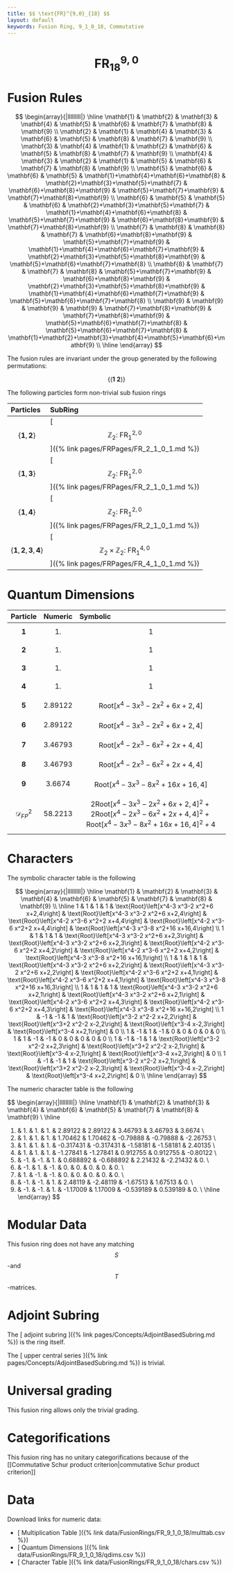 ```yaml
---
title: $$ \text{FR}^{9,0}_{18} $$
layout: default
keywords: Fusion Ring, 9_1_0_18, Commutative
---
```

# $$ \text{FR}^{9,0}_{18} $$


# Fusion Rules

$$
\begin{array}{|lllllllll|}
\hline
 \mathbf{1} & \mathbf{2} & \mathbf{3} & \mathbf{4} & \mathbf{5} & \mathbf{6} & \mathbf{7} & \mathbf{8} & \mathbf{9} \\
 \mathbf{2} & \mathbf{1} & \mathbf{4} & \mathbf{3} & \mathbf{6} & \mathbf{5} & \mathbf{8} & \mathbf{7} & \mathbf{9} \\
 \mathbf{3} & \mathbf{4} & \mathbf{1} & \mathbf{2} & \mathbf{6} & \mathbf{5} & \mathbf{8} & \mathbf{7} & \mathbf{9} \\
 \mathbf{4} & \mathbf{3} & \mathbf{2} & \mathbf{1} & \mathbf{5} & \mathbf{6} & \mathbf{7} & \mathbf{8} & \mathbf{9} \\
 \mathbf{5} & \mathbf{6} & \mathbf{6} & \mathbf{5} & \mathbf{1}+\mathbf{4}+\mathbf{6}+\mathbf{8} & \mathbf{2}+\mathbf{3}+\mathbf{5}+\mathbf{7} & \mathbf{6}+\mathbf{8}+\mathbf{9} & \mathbf{5}+\mathbf{7}+\mathbf{9} & \mathbf{7}+\mathbf{8}+\mathbf{9} \\
 \mathbf{6} & \mathbf{5} & \mathbf{5} & \mathbf{6} & \mathbf{2}+\mathbf{3}+\mathbf{5}+\mathbf{7} & \mathbf{1}+\mathbf{4}+\mathbf{6}+\mathbf{8} & \mathbf{5}+\mathbf{7}+\mathbf{9} & \mathbf{6}+\mathbf{8}+\mathbf{9} & \mathbf{7}+\mathbf{8}+\mathbf{9} \\
 \mathbf{7} & \mathbf{8} & \mathbf{8} & \mathbf{7} & \mathbf{6}+\mathbf{8}+\mathbf{9} & \mathbf{5}+\mathbf{7}+\mathbf{9} & \mathbf{1}+\mathbf{4}+\mathbf{6}+\mathbf{7}+\mathbf{9} & \mathbf{2}+\mathbf{3}+\mathbf{5}+\mathbf{8}+\mathbf{9} & \mathbf{5}+\mathbf{6}+\mathbf{7}+\mathbf{8} \\
 \mathbf{8} & \mathbf{7} & \mathbf{7} & \mathbf{8} & \mathbf{5}+\mathbf{7}+\mathbf{9} & \mathbf{6}+\mathbf{8}+\mathbf{9} & \mathbf{2}+\mathbf{3}+\mathbf{5}+\mathbf{8}+\mathbf{9} & \mathbf{1}+\mathbf{4}+\mathbf{6}+\mathbf{7}+\mathbf{9} & \mathbf{5}+\mathbf{6}+\mathbf{7}+\mathbf{8} \\
 \mathbf{9} & \mathbf{9} & \mathbf{9} & \mathbf{9} & \mathbf{7}+\mathbf{8}+\mathbf{9} & \mathbf{7}+\mathbf{8}+\mathbf{9} & \mathbf{5}+\mathbf{6}+\mathbf{7}+\mathbf{8} & \mathbf{5}+\mathbf{6}+\mathbf{7}+\mathbf{8} & \mathbf{1}+\mathbf{2}+\mathbf{3}+\mathbf{4}+\mathbf{5}+\mathbf{6}+\mathbf{9} \\
\hline
\end{array}
$$


The fusion rules are invariant under the group generated by the following permutations:

$$ \left\{(\mathbf{1} \ \mathbf{2})\right\} $$


The following particles form non-trivial sub fusion rings

| Particles | SubRing |
| :------ | :------ |
| $$ \{\mathbf{1},\mathbf{2}\} $$ | [ $$ \mathbb{Z}_2:\ \text{FR}^{2,0}_{1} $$ ]({% link pages/FRPages/FR_2_1_0_1.md %}) |
| $$ \{\mathbf{1},\mathbf{3}\} $$ | [ $$ \mathbb{Z}_2:\ \text{FR}^{2,0}_{1} $$ ]({% link pages/FRPages/FR_2_1_0_1.md %}) |
| $$ \{\mathbf{1},\mathbf{4}\} $$ | [ $$ \mathbb{Z}_2:\ \text{FR}^{2,0}_{1} $$ ]({% link pages/FRPages/FR_2_1_0_1.md %}) |
| $$ \{\mathbf{1},\mathbf{2},\mathbf{3},\mathbf{4}\} $$ | [ $$ \mathbb{Z}_2\times \mathbb{Z}_2:\ \text{FR}^{4,0}_{1} $$ ]({% link pages/FRPages/FR_4_1_0_1.md %}) |


# Quantum Dimensions

| Particle | Numeric | Symbolic |
| :------ | :------ | :------ |
| $$ \mathbf{1} $$ | $$ 1. $$ | $$ 1 $$ |
| $$ \mathbf{2} $$ | $$ 1. $$ | $$ 1 $$ |
| $$ \mathbf{3} $$ | $$ 1. $$ | $$ 1 $$ |
| $$ \mathbf{4} $$ | $$ 1. $$ | $$ 1 $$ |
| $$ \mathbf{5} $$ | $$ 2.89122 $$ | $$ \text{Root}\left[x^4-3 x^3-2 x^2+6 x+2,4\right] $$ |
| $$ \mathbf{6} $$ | $$ 2.89122 $$ | $$ \text{Root}\left[x^4-3 x^3-2 x^2+6 x+2,4\right] $$ |
| $$ \mathbf{7} $$ | $$ 3.46793 $$ | $$ \text{Root}\left[x^4-2 x^3-6 x^2+2 x+4,4\right] $$ |
| $$ \mathbf{8} $$ | $$ 3.46793 $$ | $$ \text{Root}\left[x^4-2 x^3-6 x^2+2 x+4,4\right] $$ |
| $$ \mathbf{9} $$ | $$ 3.6674 $$ | $$ \text{Root}\left[x^4-3 x^3-8 x^2+16 x+16,4\right] $$ |
| $$ \mathcal{D}_{FP}^2 $$ | $$ 58.2213 $$ | $$ 2 \text{Root}\left[x^4-3 x^3-2 x^2+6 x+2,4\right]^2+2 \text{Root}\left[x^4-2 x^3-6 x^2+2 x+4,4\right]^2+\text{Root}\left[x^4-3 x^3-8 x^2+16 x+16,4\right]^2+4 $$ |

# Characters

The symbolic character table is the following

$$
\begin{array}{|lllllllll|}
\hline
 \mathbf{1} & \mathbf{2} & \mathbf{3} & \mathbf{4} & \mathbf{6} & \mathbf{5} & \mathbf{7} & \mathbf{8} & \mathbf{9} \\
\hline
 1 & 1 & 1 & 1 & \text{Root}\left[x^4-3 x^3-2 x^2+6 x+2,4\right] & \text{Root}\left[x^4-3 x^3-2 x^2+6 x+2,4\right] & \text{Root}\left[x^4-2 x^3-6 x^2+2 x+4,4\right] & \text{Root}\left[x^4-2 x^3-6 x^2+2 x+4,4\right] & \text{Root}\left[x^4-3 x^3-8 x^2+16 x+16,4\right] \\
 1 & 1 & 1 & 1 & \text{Root}\left[x^4-3 x^3-2 x^2+6 x+2,3\right] & \text{Root}\left[x^4-3 x^3-2 x^2+6 x+2,3\right] & \text{Root}\left[x^4-2 x^3-6 x^2+2 x+4,2\right] & \text{Root}\left[x^4-2 x^3-6 x^2+2 x+4,2\right] & \text{Root}\left[x^4-3 x^3-8 x^2+16 x+16,1\right] \\
 1 & 1 & 1 & 1 & \text{Root}\left[x^4-3 x^3-2 x^2+6 x+2,2\right] & \text{Root}\left[x^4-3 x^3-2 x^2+6 x+2,2\right] & \text{Root}\left[x^4-2 x^3-6 x^2+2 x+4,1\right] & \text{Root}\left[x^4-2 x^3-6 x^2+2 x+4,1\right] & \text{Root}\left[x^4-3 x^3-8 x^2+16 x+16,3\right] \\
 1 & 1 & 1 & 1 & \text{Root}\left[x^4-3 x^3-2 x^2+6 x+2,1\right] & \text{Root}\left[x^4-3 x^3-2 x^2+6 x+2,1\right] & \text{Root}\left[x^4-2 x^3-6 x^2+2 x+4,3\right] & \text{Root}\left[x^4-2 x^3-6 x^2+2 x+4,3\right] & \text{Root}\left[x^4-3 x^3-8 x^2+16 x+16,2\right] \\
 1 & -1 & -1 & 1 & \text{Root}\left[x^3-2 x^2-2 x+2,2\right] & \text{Root}\left[x^3+2 x^2-2 x-2,2\right] & \text{Root}\left[x^3-4 x-2,3\right] & \text{Root}\left[x^3-4 x+2,1\right] & 0 \\
 1 & -1 & 1 & -1 & 0 & 0 & 0 & 0 & 0 \\
 1 & 1 & -1 & -1 & 0 & 0 & 0 & 0 & 0 \\
 1 & -1 & -1 & 1 & \text{Root}\left[x^3-2 x^2-2 x+2,3\right] & \text{Root}\left[x^3+2 x^2-2 x-2,1\right] & \text{Root}\left[x^3-4 x-2,1\right] & \text{Root}\left[x^3-4 x+2,3\right] & 0 \\
 1 & -1 & -1 & 1 & \text{Root}\left[x^3-2 x^2-2 x+2,1\right] & \text{Root}\left[x^3+2 x^2-2 x-2,3\right] & \text{Root}\left[x^3-4 x-2,2\right] & \text{Root}\left[x^3-4 x+2,2\right] & 0 \\
\hline
\end{array}
$$

The numeric character table is the following

$$
\begin{array}{|lllllllll|}
\hline
 \mathbf{1} & \mathbf{2} & \mathbf{3} & \mathbf{4} & \mathbf{6} & \mathbf{5} & \mathbf{7} & \mathbf{8} & \mathbf{9} \\
\hline
 1. & 1. & 1. & 1. & 2.89122 & 2.89122 & 3.46793 & 3.46793 & 3.6674 \\
 1. & 1. & 1. & 1. & 1.70462 & 1.70462 & -0.79888 & -0.79888 & -2.26753 \\
 1. & 1. & 1. & 1. & -0.317431 & -0.317431 & -1.58181 & -1.58181 & 2.40135 \\
 1. & 1. & 1. & 1. & -1.27841 & -1.27841 & 0.912755 & 0.912755 & -0.80122 \\
 1. & -1. & -1. & 1. & 0.688892 & -0.688892 & 2.21432 & -2.21432 & 0. \\
 1. & -1. & 1. & -1. & 0. & 0. & 0. & 0. & 0. \\
 1. & 1. & -1. & -1. & 0. & 0. & 0. & 0. & 0. \\
 1. & -1. & -1. & 1. & 2.48119 & -2.48119 & -1.67513 & 1.67513 & 0. \\
 1. & -1. & -1. & 1. & -1.17009 & 1.17009 & -0.539189 & 0.539189 & 0. \\
\hline
\end{array}
$$

# Modular Data

This fusion ring does not have any matching $$ S $$-and $$ T $$-matrices.

# Adjoint Subring

The [ adjoint subring ]({% link pages/Concepts/AdjointBasedSubring.md %}) is the ring itself.

The [ upper central series ]({% link pages/Concepts/AdjointBasedSubring.md %}) is trivial.

# Universal grading

This fusion ring allows only the trivial grading.

# Categorifications

This fusion ring has no unitary categorifications because of the [[Commutative Schur product criterion|commutative Schur product criterion]]

# Data

Download links for numeric data:

* [ Multiplication Table ]({% link data/FusionRings/FR_9_1_0_18/multtab.csv %})
* [ Quantum Dimensions ]({% link data/FusionRings/FR_9_1_0_18/qdims.csv %})
* [ Character Table ]({% link data/FusionRings/FR_9_1_0_18/chars.csv %})